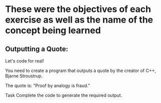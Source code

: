 # **These were the objectives of each exercise as well as the name of the concept being learned**


## **Outputting a Quote:**

Let's code for real!

You need to create a program that outputs a quote by the creator of C++, Bjarne Stroustrup.

The quote is: "Proof by analogy is fraud."

Task
Complete the code to generate the required output.
